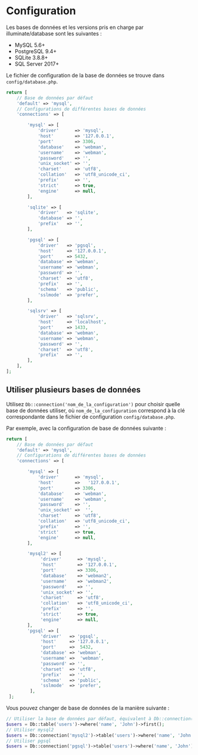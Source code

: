 # Configuration
Les bases de données et les versions pris en charge par illuminate/database sont les suivantes : 

- MySQL 5.6+
- PostgreSQL 9.4+
- SQLite 3.8.8+
- SQL Server 2017+

Le fichier de configuration de la base de données se trouve dans `config/database.php`.

```php
return [
    // Base de données par défaut
    'default' => 'mysql',
    // Configurations de différentes bases de données
    'connections' => [

        'mysql' => [
            'driver'      => 'mysql',
            'host'        => '127.0.0.1',
            'port'        => 3306,
            'database'    => 'webman',
            'username'    => 'webman',
            'password'    => '',
            'unix_socket' => '',
            'charset'     => 'utf8',
            'collation'   => 'utf8_unicode_ci',
            'prefix'      => '',
            'strict'      => true,
            'engine'      => null,
        ],

        'sqlite' => [
            'driver'   => 'sqlite',
            'database' => '',
            'prefix'   => '',
        ],

        'pgsql' => [
            'driver'   => 'pgsql',
            'host'     => '127.0.0.1',
            'port'     => 5432,
            'database' => 'webman',
            'username' => 'webman',
            'password' => '',
            'charset'  => 'utf8',
            'prefix'   => '',
            'schema'   => 'public',
            'sslmode'  => 'prefer',
        ],

        'sqlsrv' => [
            'driver'   => 'sqlsrv',
            'host'     => 'localhost',
            'port'     => 1433,
            'database' => 'webman',
            'username' => 'webman',
            'password' => '',
            'charset'  => 'utf8',
            'prefix'   => '',
        ],
    ],
];
```

## Utiliser plusieurs bases de données
Utilisez `Db::connection('nom_de_la_configuration')` pour choisir quelle base de données utiliser, où `nom_de_la_configuration` correspond à la clé correspondante dans le fichier de configuration `config/database.php`.

Par exemple, avec la configuration de base de données suivante :

```php
return [
    // Base de données par défaut
    'default' => 'mysql',
    // Configurations de différentes bases de données
    'connections' => [

        'mysql' => [
            'driver'      => 'mysql',
            'host'        =>   '127.0.0.1',
            'port'        => 3306,
            'database'    => 'webman',
            'username'    => 'webman',
            'password'    => '',
            'unix_socket' =>  '',
            'charset'     => 'utf8',
            'collation'   => 'utf8_unicode_ci',
            'prefix'      => '',
            'strict'      => true,
            'engine'      => null,
        ],

        'mysql2' => [
             'driver'      => 'mysql',
             'host'        => '127.0.0.1',
             'port'        => 3306,
             'database'    => 'webman2',
             'username'    => 'webman2',
             'password'    => '',
             'unix_socket' => '',
             'charset'     => 'utf8',
             'collation'   => 'utf8_unicode_ci',
             'prefix'      => '',
             'strict'      => true,
             'engine'      => null,
        ],
        'pgsql' => [
             'driver'   => 'pgsql',
             'host'     => '127.0.0.1',
             'port'     =>  5432,
             'database' => 'webman',
             'username' =>  'webman',
             'password' => '',
             'charset'  => 'utf8',
             'prefix'   => '',
             'schema'   => 'public',
             'sslmode'  => 'prefer',
         ],
 ];
```

Vous pouvez changer de base de données de la manière suivante :
```php
// Utiliser la base de données par défaut, équivalent à Db::connection('mysql')->table('users')->where('name', 'John')->first();
$users = Db::table('users')->where('name', 'John')->first(); 
// Utiliser mysql2
$users = Db::connection('mysql2')->table('users')->where('name', 'John')->first();
// Utiliser pgsql
$users = Db::connection('pgsql')->table('users')->where('name', 'John')->first();
```
